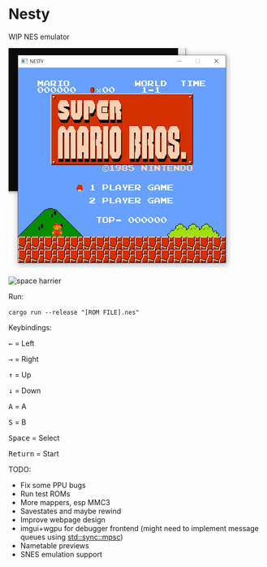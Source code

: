 # Nesty

WIP NES emulator

![mario](media/mario.gif)

![space harrier](media/space-harrier.gif)

Run:
```
cargo run --release "[ROM FILE].nes"
```

Keybindings:

<kbd>←</kbd> = Left

<kbd>→</kbd> = Right

<kbd>↑</kbd> = Up

<kbd>↓</kbd> = Down

<kbd>A</kbd> = A

<kbd>S</kbd> = B

<kbd>Space</kbd> = Select

<kbd>Return</kbd> = Start

TODO:

- Fix some PPU bugs
- Run test ROMs
- More mappers, esp MMC3
- Savestates and maybe rewind
- Improve webpage design
- imgui+wgpu for debugger frontend (might need to implement message queues using [std::sync::mpsc](https://doc.rust-lang.org/std/sync/mpsc/))
- Nametable previews
- SNES emulation support
